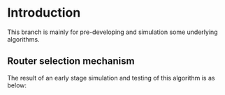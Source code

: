 # Introduction

This branch is mainly for pre-developing and simulation some underlying algorithms.

## Router selection mechanism

The result of an early stage simulation and testing of this algorithm is as below:
